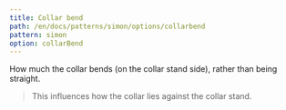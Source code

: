 ```yaml
---
title: Collar bend
path: /en/docs/patterns/simon/options/collarbend
pattern: simon
option: collarBend
---
```


How much the collar bends (on the collar stand side), rather than being straight.

> This influences how the collar lies against the collar stand.